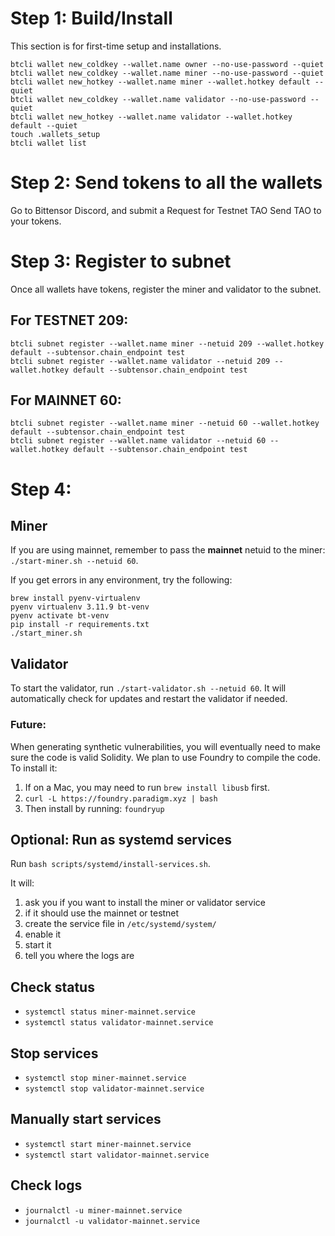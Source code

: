 # Step 1: Build/Install

This section is for first-time setup and installations.

```
btcli wallet new_coldkey --wallet.name owner --no-use-password --quiet
btcli wallet new_coldkey --wallet.name miner --no-use-password --quiet
btcli wallet new_hotkey --wallet.name miner --wallet.hotkey default --quiet
btcli wallet new_coldkey --wallet.name validator --no-use-password --quiet
btcli wallet new_hotkey --wallet.name validator --wallet.hotkey default --quiet
touch .wallets_setup
btcli wallet list
```

# Step 2: Send tokens to all the wallets

Go to Bittensor Discord, and submit a Request for Testnet TAO
Send TAO to your tokens.

# Step 3: Register to subnet

Once all wallets have tokens, register the miner and validator to the subnet.

## For TESTNET 209:

```
btcli subnet register --wallet.name miner --netuid 209 --wallet.hotkey default --subtensor.chain_endpoint test
btcli subnet register --wallet.name validator --netuid 209 --wallet.hotkey default --subtensor.chain_endpoint test
```

## For MAINNET 60:

```
btcli subnet register --wallet.name miner --netuid 60 --wallet.hotkey default --subtensor.chain_endpoint test
btcli subnet register --wallet.name validator --netuid 60 --wallet.hotkey default --subtensor.chain_endpoint test
```

# Step 4:

## Miner

If you are using mainnet, remember to pass the **mainnet** netuid to the miner: `./start-miner.sh --netuid 60`.

If you get errors in any environment, try the following:

```
brew install pyenv-virtualenv
pyenv virtualenv 3.11.9 bt-venv
pyenv activate bt-venv
pip install -r requirements.txt
./start_miner.sh
```

## Validator

To start the validator, run `./start-validator.sh --netuid 60`. It will automatically check for updates and restart the validator if needed.

### Future:

When generating synthetic vulnerabilities, you will eventually need to make sure the code is valid Solidity. We plan to use Foundry to compile the code. To install it:

1. If on a Mac, you may need to run `brew install libusb` first.
2. `curl -L https://foundry.paradigm.xyz | bash`
3. Then install by running: `foundryup`

## Optional: Run as systemd services

Run `bash scripts/systemd/install-services.sh`.

It will: 
1. ask you if you want to install the miner or validator service
2. if it should use the mainnet or testnet 
3. create the service file in `/etc/systemd/system/` 
4. enable it 
5. start it
6. tell you where the logs are

## Check status
- `systemctl status miner-mainnet.service`
- `systemctl status validator-mainnet.service`

## Stop services
- `systemctl stop miner-mainnet.service`
- `systemctl stop validator-mainnet.service`

## Manually start services
- `systemctl start miner-mainnet.service`
- `systemctl start validator-mainnet.service`

## Check logs
- `journalctl -u miner-mainnet.service`
- `journalctl -u validator-mainnet.service`




